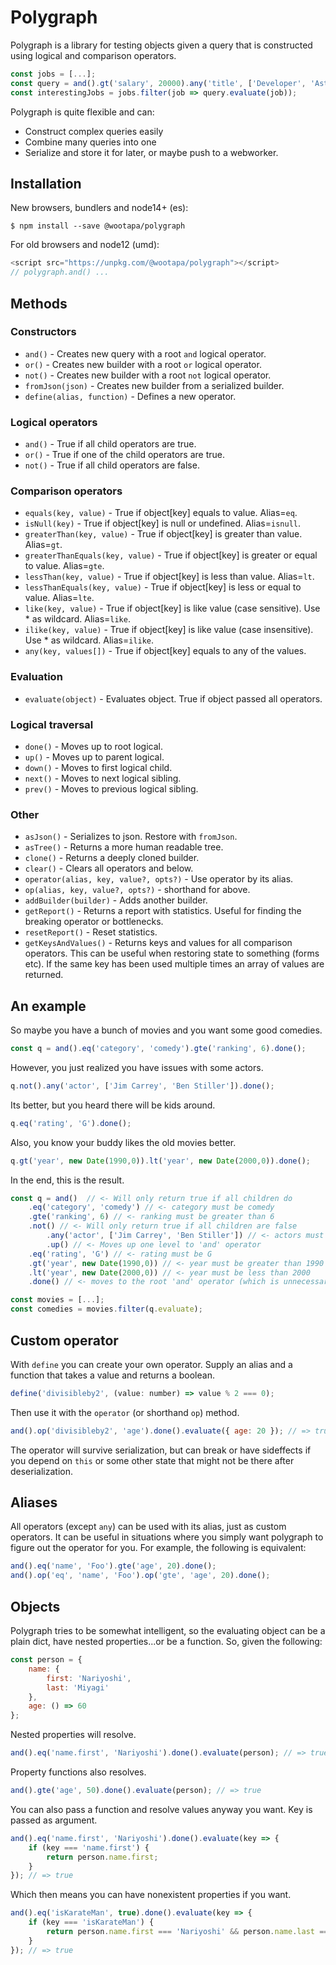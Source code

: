 # Polygraph
Polygraph is a library for testing objects given a query that is constructed using logical and comparison operators.

```Javascript
const jobs = [...];
const query = and().gt('salary', 20000).any('title', ['Developer', 'Astronaut']).done();
const interestingJobs = jobs.filter(job => query.evaluate(job));
```

Polygraph is quite flexible and can:
- Construct complex queries easily
- Combine many queries into one
- Serialize and store it for later, or maybe push to a webworker.

## Installation

New browsers, bundlers and node14+ (es):
```shell
$ npm install --save @wootapa/polygraph
```

For old browsers and node12 (umd):
```javascript
<script src="https://unpkg.com/@wootapa/polygraph"></script>
// polygraph.and() ...
```

## Methods

### Constructors
* `and()` - Creates new query with a root ```and``` logical operator.
* `or()` - Creates new builder with a root ```or``` logical operator.
* `not()` - Creates new builder with a root ```not``` logical operator.
* `fromJson(json)` - Creates new builder from a serialized builder.
* `define(alias, function)` - Defines a new operator.

### Logical operators
* `and()` - True if all child operators are true.
* `or()` - True if one of the child operators are true.
* `not()` - True if all child operators are false.

### Comparison operators
* `equals(key, value)` - True if object[key] equals to value. Alias=```eq```.
* `isNull(key)` - True if object[key] is null or undefined. Alias=```isnull```.
* `greaterThan(key, value)` - True if object[key] is greater than value. Alias=```gt```.
* `greaterThanEquals(key, value)` - True if object[key] is greater or equal to value. Alias=```gte```. 
* `lessThan(key, value)` - True if object[key] is less than value. Alias=```lt```.
* `lessThanEquals(key, value)` - True if object[key] is less or equal to value. Alias=```lte```.
* `like(key, value)` - True if object[key] is like value (case sensitive). Use * as wildcard. Alias=```like```.
* `ilike(key, value)` - True if object[key] is like value (case insensitive). Use * as wildcard. Alias=```ilike```.
* `any(key, values[])` - True if object[key] equals to any of the values.

### Evaluation
* `evaluate(object)` - Evaluates object. True if object passed all operators.

### Logical traversal
* `done()` - Moves up to root logical.
* `up()` - Moves up to parent logical.
* `down()` - Moves to first logical child.
* `next()` - Moves to next logical sibling.
* `prev()` - Moves to previous logical sibling.

### Other
* `asJson()` - Serializes to json. Restore with ```fromJson```.
* `asTree()` - Returns a more human readable tree.
* `clone()` - Returns a deeply cloned builder.
* `clear()` - Clears all operators and below.
* `operator(alias, key, value?, opts?)` - Use operator by its alias.
* `op(alias, key, value?, opts?)` - shorthand for above.
* `addBuilder(builder)` - Adds another builder.
* `getReport()` - Returns a report with statistics. Useful for finding the breaking operator or bottlenecks.
* `resetReport()` - Reset statistics.
* `getKeysAndValues()` - Returns keys and values for all comparison operators. This can be useful when restoring state to something (forms etc). If the same key has been used multiple times an array of values are returned.

## An example
So maybe you have a bunch of movies and you want some good comedies.
```javascript
const q = and().eq('category', 'comedy').gte('ranking', 6).done();
```
However, you just realized you have issues with some actors.
```javascript
q.not().any('actor', ['Jim Carrey', 'Ben Stiller']).done();
```
Its better, but you heard there will be kids around.
```javascript
q.eq('rating', 'G').done();
```
Also, you know your buddy likes the old movies better.
```javascript
q.gt('year', new Date(1990,0)).lt('year', new Date(2000,0)).done();
```

In the end, this is the result.
```javascript
const q = and()  // <- Will only return true if all children do
    .eq('category', 'comedy') // <- category must be comedy
    .gte('ranking', 6) // <- ranking must be greater than 6
    .not() // <- Will only return true if all children are false
        .any('actor', ['Jim Carrey', 'Ben Stiller']) // <- actors must not be these
        .up() // <- Moves up one level to 'and' operator
    .eq('rating', 'G') // <- rating must be G
    .gt('year', new Date(1990,0)) // <- year must be greater than 1990
    .lt('year', new Date(2000,0)) // <- year must be less than 2000
    .done() // <- moves to the root 'and' operator (which is unnecessary here but easy to forget)

const movies = [...];
const comedies = movies.filter(q.evaluate);
```

## Custom operator
With ```define``` you can create your own operator.
Supply an alias and a function that takes a value and returns a boolean.
```javascript
define('divisibleby2', (value: number) => value % 2 === 0);
```
Then use it with the ```operator``` (or shorthand ```op```) method.
```javascript
and().op('divisibleby2', 'age').done().evaluate({ age: 20 }); // => true
```
The operator will survive serialization, but can break or have sideffects if you depend on ```this``` or some other state that might not be there after deserialization.

## Aliases
All operators (except `any`) can be used with its alias, just as custom operators. It can be useful in situations where you simply want polygraph to figure out the operator for you.
For example, the following is equivalent:
```javascript
and().eq('name', 'Foo').gte('age', 20).done();
and().op('eq', 'name', 'Foo').op('gte', 'age', 20).done();
```

## Objects
Polygraph tries to be somewhat intelligent, so the evaluating object can be a plain dict, have nested properties...or be a function.
So, given the following:
```javascript
const person = {
    name: {
        first: 'Nariyoshi',
        last: 'Miyagi'
    },
    age: () => 60
};
```
Nested properties will resolve.
```javascript
and().eq('name.first', 'Nariyoshi').done().evaluate(person); // => true
```

Property functions also resolves.
```javascript
and().gte('age', 50).done().evaluate(person); // => true
```

You can also pass a function and resolve values anyway you want. Key is passed as argument.
```javascript
and().eq('name.first', 'Nariyoshi').done().evaluate(key => {
    if (key === 'name.first') {
        return person.name.first;
    }
}); // => true
```
Which then means you can have nonexistent properties if you want.
```javascript
and().eq('isKarateMan', true).done().evaluate(key => {
    if (key === 'isKarateMan') {
        return person.name.first === 'Nariyoshi' && person.name.last === 'Miyagi';
    }
}); // => true
```